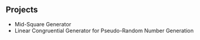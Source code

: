 ## Projects

- Mid-Square Generator
- Linear Congruential Generator for Pseudo-Random Number Generation